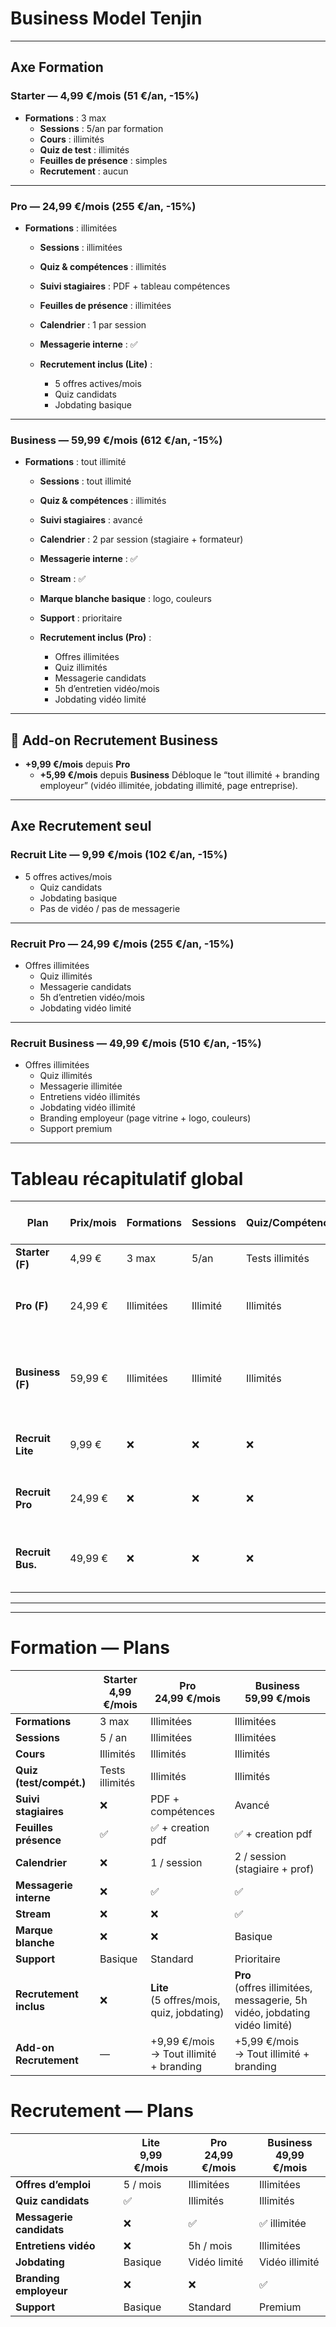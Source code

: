 # Business Model Tenjin

---

## Axe Formation

### **Starter — 4,99 €/mois** (51 €/an, -15%)

* **Formations** : 3 max
  * **Sessions** : 5/an par formation
  * **Cours** : illimités
  * **Quiz de test** : illimités
  * **Feuilles de présence** : simples
  * **Recrutement** : aucun

---

### **Pro — 24,99 €/mois** (255 €/an, -15%)

* **Formations** : illimitées
  * **Sessions** : illimitées
  * **Quiz & compétences** : illimités
  * **Suivi stagiaires** : PDF + tableau compétences
  * **Feuilles de présence** : illimitées
  * **Calendrier** : 1 par session
  * **Messagerie interne** : ✅
  * **Recrutement inclus (Lite)** :

      * 5 offres actives/mois
      * Quiz candidats
      * Jobdating basique

---

### **Business — 59,99 €/mois** (612 €/an, -15%)

* **Formations** : tout illimité
  * **Sessions** : tout illimité
  * **Quiz & compétences** : illimités
  * **Suivi stagiaires** : avancé
  * **Calendrier** : 2 par session (stagiaire + formateur)
  * **Messagerie interne** : ✅
  * **Stream** : ✅
  * **Marque blanche basique** : logo, couleurs
  * **Support** : prioritaire
  * **Recrutement inclus (Pro)** :

      * Offres illimitées
      * Quiz illimités
      * Messagerie candidats
      * 5h d’entretien vidéo/mois
      * Jobdating vidéo limité

---

## 🔧 Add-on Recrutement Business

* **+9,99 €/mois** depuis **Pro**
  * **+5,99 €/mois** depuis **Business**
    Débloque le “tout illimité + branding employeur” (vidéo illimitée, jobdating illimité, page entreprise).

---

## Axe Recrutement seul

### **Recruit Lite — 9,99 €/mois** (102 €/an, -15%)

* 5 offres actives/mois
  * Quiz candidats
  * Jobdating basique
  * Pas de vidéo / pas de messagerie

---

### **Recruit Pro — 24,99 €/mois** (255 €/an, -15%)

* Offres illimitées
  * Quiz illimités
  * Messagerie candidats
  * 5h d’entretien vidéo/mois
  * Jobdating vidéo limité

---

### **Recruit Business — 49,99 €/mois** (510 €/an, -15%)

* Offres illimitées
  * Quiz illimités
  * Messagerie illimitée
  * Entretiens vidéo illimités
  * Jobdating vidéo illimité
  * Branding employeur (page vitrine + logo, couleurs)
  * Support premium

---

# Tableau récapitulatif global

| Plan             | Prix/mois | Formations | Sessions | Quiz/Compétences | Messagerie  | Stream | Calendrier | Recrutement inclus                                                        | Add-on Recruit Business                     |
| ---------------- | --------- | ---------- | -------- | ---------------- | ----------- | ------ | ---------- | ------------------------------------------------------------------------- | ------------------------------------------- |
| **Starter (F)**  | 4,99 €    | 3 max      | 5/an     | Tests illimités  | ❌           | ❌      | ❌          | ❌                                                                         | Non dispo                                   |
| **Pro (F)**      | 24,99 €   | Illimitées | Illimité | Illimités        | ✅ interne   | ❌      | 1/session  | **Lite** (5 offres/mois + quiz + jobdating basique)                       | **+9,99 €/mois** → tout illimité + branding |
| **Business (F)** | 59,99 €   | Illimitées | Illimité | Illimités        | ✅ interne   | ✅      | 2/session  | **Pro** (offres illimitées, messagerie, 5h vidéo, jobdating vidéo limité) | **+5,99 €/mois** → tout illimité + branding |
| **Recruit Lite** | 9,99 €    | ❌          | ❌        | ❌                | ❌           | ❌      | ❌          | 5 offres/mois + quiz + jobdating basique                                  | —                                           |
| **Recruit Pro**  | 24,99 €   | ❌          | ❌        | ❌                | ✅ candidats | ❌      | ❌          | Offres illimitées + messagerie + 5h vidéo                                 | —                                           |
| **Recruit Bus.** | 49,99 €   | ❌          | ❌        | ❌                | ✅ illimité  | ❌      | ❌          | Tout illimité + branding employeur + support premium                      | —                                           |

---
---

# Formation — Plans

|                        | **Starter** <br> 4,99 €/mois | **Pro** <br> 24,99 €/mois                     | **Business** <br> 59,99 €/mois |
|------------------------|------------------------|-----------------------------------------------|----------------------|
| **Formations**         | 3 max                 | Illimitées                                    | Illimitées           |
| **Sessions**           | 5 / an                | Illimitées                                    | Illimitées           |
| **Cours**              | Illimités             | Illimités                                     | Illimités            |
| **Quiz (test/compét.)**| Tests illimités       | Illimités                                     | Illimités            |
| **Suivi stagiaires**   | ❌                     | PDF + compétences                             | Avancé               |
| **Feuilles présence**  | ✅                      | ✅ + creation pdf                              | ✅ + creation pdf                     |
| **Calendrier**         | ❌                     | 1 / session                                   | 2 / session (stagiaire + prof) |
| **Messagerie interne** | ❌                     | ✅                                             | ✅                    |
| **Stream**             | ❌                     | ❌                                             | ✅                    |
| **Marque blanche**     | ❌                     | ❌                                             | Basique              |
| **Support**            | Basique               | Standard                                      | Prioritaire          |
| **Recrutement inclus** | ❌                     | **Lite** <br> (5 offres/mois, quiz, jobdating) | **Pro** <br> (offres illimitées, messagerie, 5h vidéo, jobdating vidéo limité) |
| **Add-on Recrutement** | —                     | +9,99 €/mois <br> → Tout illimité + branding  | +5,99 €/mois <br> → Tout illimité + branding |


# Recrutement — Plans

|                        | **Lite** <br> 9,99 €/mois | **Pro** <br> 24,99 €/mois | **Business** <br> 49,99 €/mois |
|------------------------|---------------------------|----------------------------|--------------------------------|
| **Offres d’emploi**    | 5 / mois                 | Illimitées                 | Illimitées                     |
| **Quiz candidats**     | ✅                        | Illimités                  | Illimités                      |
| **Messagerie candidats**| ❌                       | ✅                         | ✅ illimitée                   |
| **Entretiens vidéo**   | ❌                        | 5h / mois                  | Illimitées                     |
| **Jobdating**          | Basique                   | Vidéo limité               | Vidéo illimité                 |
| **Branding employeur** | ❌                        | ❌                         | ✅                              |
| **Support**            | Basique                   | Standard                   | Premium                        |
